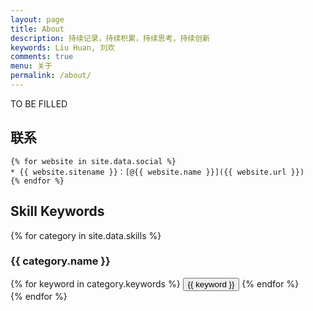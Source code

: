 ```yaml
---
layout: page
title: About
description: 持续记录，持续积累，持续思考，持续创新
keywords: Liu Huan, 刘欢
comments: true
menu: 关于
permalink: /about/
---
```


TO BE FILLED

[^_^]:
  ## 联系

    {% for website in site.data.social %}
    * {{ website.sitename }}：[@{{ website.name }}]({{ website.url }})
    {% endfor %}

  ## Skill Keywords

  {% for category in site.data.skills %}
  ### {{ category.name }}
  <div class="btn-inline">
  {% for keyword in category.keywords %}
  <button class="btn btn-outline" type="button">{{ keyword }}</button>
  {% endfor %}
  </div>
  {% endfor %}

